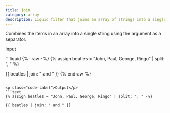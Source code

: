 ```yaml
---
title: join
category: array
description: Liquid filter that joins an array of strings into a single string.
---
```


Combines the items in an array into a single string using the argument as a separator.

<p class="code-label">Input</p>
```liquid
{%- raw -%}
{% assign beatles = "John, Paul, George, Ringo" | split: ", " %}

{{ beatles | join: " and " }}
{% endraw %}
```

<p class="code-label">Output</p>
```text
{% assign beatles = "John, Paul, George, Ringo" | split: ", " -%}

{{ beatles | join: " and " }}
```
